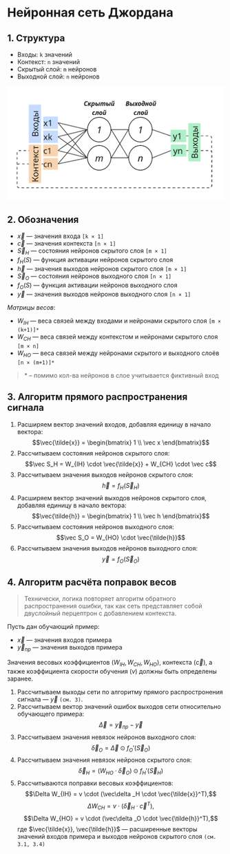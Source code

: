 # Нейронная сеть Джордана
## 1. Структура
- Входы: `k` значений
- Контекст: `n` значений
- Скрытый слой: `m` нейронов
- Выходной слой: `n` нейронов

![jordan-nn](docs/jordan-nn-2.png)
## 2. Обозначения
- $\vec x$ — значения входа `[k × 1]`
- $\vec c$ — значения контекста `[n × 1]`
- $\vec S_H$ — состояния нейронов скрытого слоя `[m × 1]`
- $f_H(S)$ — функция активации нейронов скрытого слоя 
- $\vec h$ — значения выходов нейронов скрытого слоя `[m × 1]`
- $\vec S_O$ — состояния нейронов выходного слоя `[n × 1]`
- $f_O(S)$ — функция активации нейронов выходного слоя 
- $\vec y$ — значения выходов нейронов выходного слоя `[n × 1]`

*Матрицы весов*:
- $W_{IH}$ — веса связей между входами и нейронами скрытого слоя `[m × (k+1)]*`
- $W_{CH}$ — веса связей между контекстом и нейронами скрытого слоя `[m × n]`
- $W_{HO}$ — веса связей между нейронами скрытого и выходного слоёв `[n × (m+1)]*`

> \* – помимо кол-ва нейронов в слое учитывается фиктивный вход

## 3. Алгоритм прямого распространения сигнала

1. Расширяем вектор значений входов, добавляя единицу в начало вектора:
   $$\vec{\tilde{x}} = \begin{bmatrix} 1 \\ \vec x \end{bmatrix}$$
2. Рассчитываем состояния нейронов скрытого слоя: 
   $$\vec S_H = W_{IH} \cdot \vec{\tilde{x}} + W_{CH} \cdot \vec c$$
3. Рассчитываем значения выходов нейронов скрытого слоя:
   $$\vec h = f_H(\vec S_H)$$
4. Расширяем вектор значений выходов нейронов скрытого слоя, добавляя единицу в начало вектора:
   $$\vec{\tilde{h}} = \begin{bmatrix} 1 \\ \vec h \end{bmatrix}$$
5. Рассчитываем состояния нейронов выходного слоя: 
   $$\vec S_O = W_{HO} \cdot \vec{\tilde{h}}$$
6. Рассчитываем значения выходов нейронов выходного слоя:
   $$\vec y = f_O(\vec S_O)$$

## 4. Алгоритм расчёта поправок весов

> Технически, логика повторяет алгоритм обратного распространения ошибки, так как сеть представляет собой двуслойный перцептрон с добавлением контекста.

Пусть дан обучающий пример:
- $\vec x$ — значения входов примера
- $\vec y_{пр}$ — значения выходов примера

Значения весовых коэффициентов ($W_{IH}, W_{CH}, W_{HO}$), контекста ($\vec c$), а также коэффициента скорости обучения ($v$) должны быть определены заранее.

1. Рассчитываем выходы сети по алгоритму прямого распростронения сигнала — $\vec y$ `(см. 3)`.
2. Рассчитываем вектор значений ошибок выходов сети относительно обучающего примера:
   $$\vec\Delta = \vec y_{пр} - \vec y$$
3. Рассчитываем значения невязок нейронов выходного слоя:
   $$\vec\delta _O = \vec\Delta \odot f_O'(\vec S_O)$$
4. Рассчитываем значения невязок нейронов скрытого слоя:
   $$\vec\delta _H = (W_{HO} \cdot \vec\delta _O) \odot f_H'(\vec S_H)$$
5. Рассчитываются поправки весовых коэффициентов:
   $$\Delta W_{IH} = v \cdot (\vec\delta _H \cdot \vec{\tilde{x}}^T),$$
   $$\Delta W_{СH} = v \cdot (\vec\delta _H \cdot \vec с^T),$$
   $$\Delta W_{HO} = v \cdot (\vec\delta _O \cdot \vec{\tilde{h}}^T),$$
   где $\vec{\tilde{x}}, \vec{\tilde{h}}$ — расширенные векторы значений входов примера и выходов нейронов скрытого слоя `(см. 3.1, 3.4)`